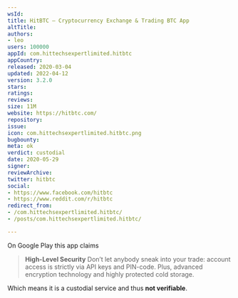 ```yaml
---
wsId: 
title: HitBTC – Cryptocurrency Exchange & Trading BTC App
altTitle: 
authors:
- leo
users: 100000
appId: com.hittechsexpertlimited.hitbtc
appCountry: 
released: 2020-03-04
updated: 2022-04-12
version: 3.2.0
stars: 
ratings: 
reviews: 
size: 11M
website: https://hitbtc.com/
repository: 
issue: 
icon: com.hittechsexpertlimited.hitbtc.png
bugbounty: 
meta: ok
verdict: custodial
date: 2020-05-29
signer: 
reviewArchive: 
twitter: hitbtc
social:
- https://www.facebook.com/hitbtc
- https://www.reddit.com/r/hitbtc
redirect_from:
- /com.hittechsexpertlimited.hitbtc/
- /posts/com.hittechsexpertlimited.hitbtc/

---
```


On Google Play this app claims

> **High-Level Security**
  Don’t let anybody sneak into your trade: account access is strictly via API
  keys and PIN-code. Plus, advanced encryption technology and highly protected
  cold storage.

Which means it is a custodial service and thus **not verifiable**.
